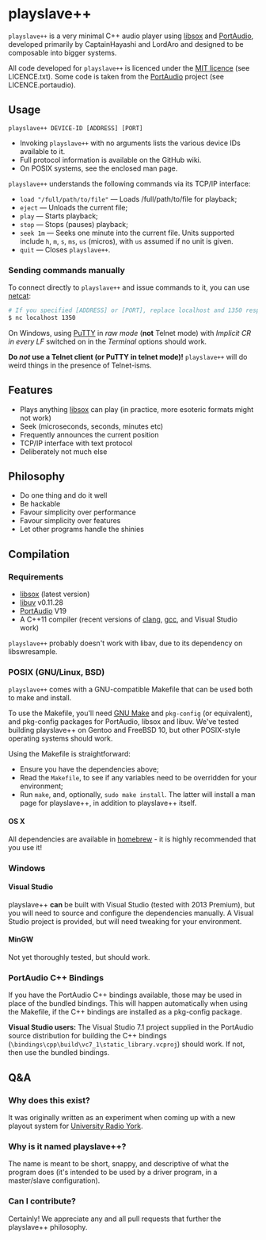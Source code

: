 # playslave++

`playslave++` is a very minimal C++ audio player using [libsox][] and
[PortAudio][], developed primarily by CaptainHayashi and LordAro and designed to
be composable into bigger systems.

All code developed for `playslave++` is licenced under the [MIT licence][]
(see LICENCE.txt).  Some code is taken from the [PortAudio][] project
(see LICENCE.portaudio).

## Usage

`playslave++ DEVICE-ID [ADDRESS] [PORT]`

* Invoking `playslave++` with no arguments lists the various device IDs
  available to it.
* Full protocol information is available on the GitHub wiki.
* On POSIX systems, see the enclosed man page.

`playslave++` understands the following commands via its TCP/IP interface:

* `load "/full/path/to/file"` — Loads /full/path/to/file for playback;
* `eject` — Unloads the current file;
* `play` — Starts playback;
* `stop` — Stops (pauses) playback;
* `seek 1m` — Seeks one minute into the current file.  Units supported include
  `h`, `m`, `s`, `ms`, `us` (micros), with `us` assumed if no unit is given.
* `quit` — Closes `playslave++`.

### Sending commands manually

To connect directly to `playslave++` and issue commands to it, you can use
[netcat][]:

```sh
# If you specified [ADDRESS] or [PORT], replace localhost and 1350 respectively.
$ nc localhost 1350
```

On Windows, using [PuTTY][] in _raw mode_ (__not__ Telnet mode)
with _Implicit CR in every LF_ switched on in the _Terminal_ options should
work.

__Do _not_ use a Telnet client (or PuTTY in telnet mode)!__  `playslave++` will
do weird things in the presence of Telnet-isms.

## Features

* Plays anything [libsox][] can play (in practice, more esoteric
  formats might not work)
* Seek (microseconds, seconds, minutes etc)
* Frequently announces the current position
* TCP/IP interface with text protocol
* Deliberately not much else

## Philosophy

* Do one thing and do it well
* Be hackable
* Favour simplicity over performance
* Favour simplicity over features
* Let other programs handle the shinies

## Compilation

### Requirements

* [libsox][] (latest version)
* [libuv][] v0.11.28
* [PortAudio][] V19
* A C++11 compiler (recent versions of [clang][], [gcc][], and Visual Studio
  work)

`playslave++` probably doesn't work with libav, due to its dependency on
libswresample.

### POSIX (GNU/Linux, BSD)

`playslave++` comes with a GNU-compatible Makefile that can be used both to make
and install.

To use the Makefile, you'll need [GNU Make][] and `pkg-config` (or equivalent),
and pkg-config packages for PortAudio, libsox and libuv.
We've tested building playslave++ on Gentoo and FreeBSD 10, but other
POSIX-style operating systems should work.

Using the Makefile is straightforward:

* Ensure you have the dependencies above;
* Read the `Makefile`, to see if any variables need to be overridden for your
  environment;
* Run `make`, and, optionally, `sudo make install`.  The latter will install
  a man page for playslave++, in addition to playslave++ itself.

#### OS X

All dependencies are available in [homebrew](http://brew.sh) - it is highly recommended that you use it!

### Windows

#### Visual Studio

playslave++ **can** be built with Visual Studio (tested with 2013 Premium), but
you will need to source and configure the dependencies manually.  A Visual
Studio project is provided, but will need tweaking for your environment.

#### MinGW

Not yet thoroughly tested, but should work.

### PortAudio C++ Bindings

If you have the PortAudio C++ bindings available, those may be used in place
of the bundled bindings.  This will happen automatically when using the
Makefile, if the C++ bindings are installed as a pkg-config package.

__Visual Studio users:__ The Visual Studio 7.1 project supplied in the
PortAudio source distribution for building the C++ bindings
(`\bindings\cpp\build\vc7_1\static_library.vcproj`) should work.  If
not, then use the bundled bindings.

## Q&A

### Why does this exist?

It was originally written as an experiment when coming up with a new playout
system for [University Radio York](http://ury.org.uk).

### Why is it named playslave++?

The name is meant to be short, snappy, and descriptive of what the program does
(it's intended to be used by a driver program, in a master/slave configuration).

### Can I contribute?

Certainly!  We appreciate any and all pull requests that further the playslave++
philosophy.

[clang]:                 http://clang.llvm.org/
[libsox]:                http://sox.sourceforge.net/
[gcc]:                   https://gcc.gnu.org/
[GNU Make]:              https://www.gnu.org/software/make/
[libuv]:                 https://github.com/joyent/libuv
[MIT licence]:           http://opensource.org/licenses/MIT
[netcat]:                http://nc110.sourceforge.net/
[PortAudio]:             http://www.portaudio.com/
[PuTTY]:                 http://www.chiark.greenend.org.uk/~sgtatham/putty/
[University Radio York]: http://ury.org.uk
